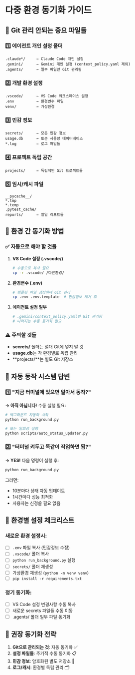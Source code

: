 # 다중 환경 동기화 가이드

## 🚨 Git 관리 안되는 중요 파일들

### 1️⃣ **에이전트 개인 설정 폴더**
```
.claude*/     ← Claude Code 개인 설정  
.gemini/      ← Gemini 개인 설정 (context_policy.yaml 제외)
.agents/      ← 일부 파일만 Git 관리됨
```

### 2️⃣ **개발 환경 설정**
```
.vscode/      ← VS Code 워크스페이스 설정
.env          ← 환경변수 파일
venv/         ← 가상환경
```

### 3️⃣ **민감 정보**
```
secrets/      ← 모든 민감 정보
usage.db      ← 토큰 사용량 데이터베이스  
*.log         ← 로그 파일들
```

### 4️⃣ **프로젝트 독립 공간**
```
projects/     ← 독립적인 Git 프로젝트들
```

### 5️⃣ **임시/캐시 파일**
```
__pycache__/
*.tmp
*.temp
.pytest_cache/
reports/      ← 일일 리포트들
```

## 🔄 **환경 간 동기화 방법**

### ✅ **자동으로 해야 할 것들**
1. **VS Code 설정 (.vscode/)**
   ```bash
   # 수동으로 복사 필요
   cp -r .vscode/ /다른환경/
   ```

2. **환경변수 (.env)**
   ```bash
   # 템플릿 파일 생성하여 Git 관리
   cp .env .env.template  # 민감정보 제거 후
   ```

3. **에이전트 설정 일부**
   ```bash
   # .gemini/context_policy.yaml만 Git 관리됨
   # 나머지는 수동 동기화 필요
   ```

### ⚠️ **주의할 것들**
- **secrets/** 폴더는 절대 Git에 넣지 말 것
- **usage.db**는 각 환경별로 독립 관리
- **projects/**는 별도 Git 저장소

## 🤖 **자동 동작 시스템 답변**

### 1️⃣ **"지금 터미널에 있으면 알아서 동작?"**
**→ 아직 아닙니다!** 수동 실행 필요:

```bash
# 백그라운드 자동화 시작
python run_background.py

# 또는 일회성 실행
python scripts/auto_status_updater.py
```

### 2️⃣ **"터미널 켜두고 똑같이 작업하면 됨?"**
**→ YES!** 다음 명령어 실행 후:

```bash
python run_background.py
```

그러면:
- 10분마다 상태 자동 업데이트
- 1시간마다 성능 최적화  
- 사용자는 신경쓸 필요 없음

## 📝 **환경별 설정 체크리스트**

### 새로운 환경 설정시:
- [ ] `.env` 파일 복사 (민감정보 수정)
- [ ] `.vscode/` 폴더 복사
- [ ] `python run_background.py` 실행
- [ ] `secrets/` 폴더 재생성
- [ ] 가상환경 재생성 (`python -m venv venv`)
- [ ] `pip install -r requirements.txt`

### 정기 동기화:
- [ ] VS Code 설정 변경사항 수동 복사
- [ ] 새로운 secrets 파일들 수동 이동
- [ ] .agents/ 폴더 일부 파일 동기화

## 🎯 **권장 동기화 전략**

1. **Git으로 관리되는 것**: 자동 동기화 ✅
2. **설정 파일들**: 주기적 수동 동기화 📋  
3. **민감 정보**: 암호화된 별도 저장소 🔐
4. **로그/캐시**: 환경별 독립 관리 🗂️